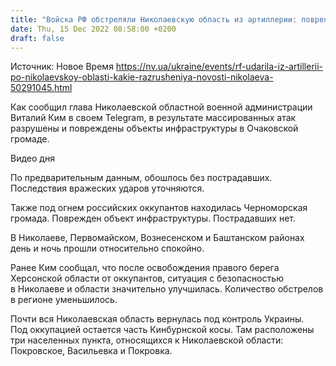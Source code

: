 ```yaml
---
title: "Войска РФ обстреляли Николаевскую область из артиллерии: повреждены объекты инфраструктуры"
date: Thu, 15 Dec 2022 08:58:00 +0200
draft: false
---
```

Источник: Новое Время https://nv.ua/ukraine/events/rf-udarila-iz-artillerii-po-nikolaevskoy-oblasti-kakie-razrusheniya-novosti-nikolaeva-50291045.html


 Как сообщил глава Николаевской областной военной администрации Виталий Ким в своем Telegram, в результате массированных атак разрушены и повреждены объекты инфраструктуры в Очаковской громаде.

 Видео дня   

По предварительным данным, обошлось без пострадавших. Последствия вражеских ударов уточняются.

Также под огнем российских оккупантов находилась Черноморская громада. Поврежден объект инфраструктуры. Пострадавших нет.

В Николаеве, Первомайском, Вознесенском и Баштанском районах день и ночь прошли относительно спокойно.

Ранее Ким сообщал, что после освобождения правого берега Херсонской области от оккупантов, ситуация с безопасностью в Николаеве и области значительно улучшилась. Количество обстрелов в регионе уменьшилось.

Почти вся Николаевская область вернулась под контроль Украины. Под оккупацией остается часть Кинбурнской косы. Там расположены три населенных пункта, относящихся к Николаевской области: Покровское, Васильевка и Покровка.
